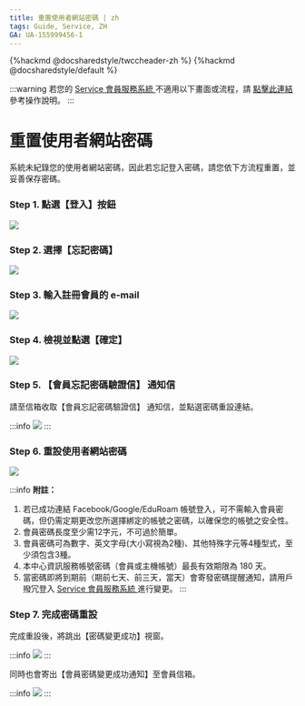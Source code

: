 ```yaml
---
title: 重置使用者網站密碼 | zh
tags: Guide, Service, ZH
GA: UA-155999456-1
---
```


<style>
.fa-bullhorn{
font-size: 25px
}
</style>

{%hackmd @docsharedstyle/twccheader-zh %}
{%hackmd @docsharedstyle/default %}

:::warning
<i class="fa fa-bullhorn" aria-hidden="true"></i> 若您的 [<ins>Service 會員服務系統 <i class="fa fa-question-circle fa-question-circle-for-service" aria-hidden="true"></i></ins>](https://man.twcc.ai/@twsdocs/howto-service-access-service-zh)不適用以下畫面或流程，請 <i class="fa fa-sign-out" aria-hidden="true"></i> [<ins>點擊此連結</ins>](https://man.twcc.ai/@twsdocs/doc-mber-pjct-blng-main-zh/https%3A%2F%2Fman.twcc.ai%2F%40twsdocs%2Fguide-service-reset-portal-pwd-zh) 參考操作說明。
:::

# 重置使用者網站密碼

系統未紀錄您的使用者網站密碼，因此若忘記登入密碼，請您依下方流程重置，並妥善保存密碼。

### Step 1. 點選【登入】按鈕

![](https://cos.twcc.ai/SYS-MANUAL/uploads/upload_2005786ec2b27f9501a096de69232717.png)


### Step 2. 選擇【忘記密碼】

![](https://cos.twcc.ai/SYS-MANUAL/uploads/upload_ee033ff34d31a8ca056c06822e2ffd64.png)


### Step 3. 輸入註冊會員的 e-mail

![](https://cos.twcc.ai/SYS-MANUAL/uploads/upload_3cff6c7564b60f6d11ca8eadb89e7996.png)



### Step 4. 檢視並點選【確定】

![](https://cos.twcc.ai/SYS-MANUAL/uploads/upload_e89d85888ea34444e13556e79b95dbad.png)



### Step 5. 【會員忘記密碼驗證信】 通知信

請至信箱收取【會員忘記密碼驗證信】 通知信，並點選密碼重設連結。

:::info
![](https://cos.twcc.ai/SYS-MANUAL/uploads/upload_d8655b4f0c8a1b70ef6c9fea5a834e7d.png)
:::


### Step 6. 重設使用者網站密碼
  
![](https://cos.twcc.ai/SYS-MANUAL/uploads/upload_34ef1664b84a8182be9f3eda39a58ef5.png)

:::info
<i class="fa fa-paperclip fa-20" aria-hidden="true"></i> **附註：**
1. 若已成功連結 Facebook/Google/EduRoam 帳號登入，可不需輸入會員密碼，但仍需定期更改您所選擇綁定的帳號之密碼，以確保您的帳號之安全性。
2. 會員密碼長度至少需12字元，不可過於簡單。
3. 會員密碼可為數字、英文字母(大小寫視為2種)、其他特殊字元等4種型式，至少須包含3種。
4. 本中心資訊服務帳號密碼（會員或主機帳號）最長有效期限為 180 天。
5. 當密碼即將到期前（期前七天、前三天，當天）會寄發密碼提醒通知，請用戶撥冗登入 [<ins>Service 會員服務系統 <i class="fa fa-question-circle fa-question-circle-for-service" aria-hidden="true"></i></ins>](https://man.twcc.ai/@twsdocs/howto-service-access-service-zh) 進行變更。
:::


### Step 7. 完成密碼重設

完成重設後，將跳出【密碼變更成功】視窗。

:::info
![](https://cos.twcc.ai/SYS-MANUAL/uploads/upload_2fdf8910f00f97f1008ab43e5faf6830.png)
:::

同時也會寄出【會員密碼變更成功通知】至會員信箱。

:::info
![](https://cos.twcc.ai/SYS-MANUAL/uploads/upload_75a388d812abe9a1977cc25a424926ab.png)
:::
